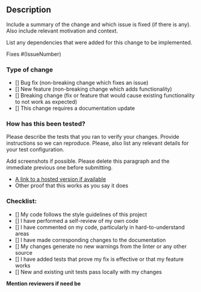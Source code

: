 ## Description

Include a summary of the change and which issue is fixed (if there is any).
Also include relevant motivation and context.

List any dependencies that were added for this change to be implemented.

Fixes #(IssueNumber)

### Type of change

- [] Bug fix (non-breaking change which fixes an issue)
- [] New feature (non-breaking change which adds functionality)
- [] Breaking change (fix or feature that would cause existing functionality to not work as expected)
- [] This change requires a documentation update

### How has this been tested?

Please describe the tests that you ran to verify your changes.
Provide instructions so we can reproduce.
Please, also list any relevant details for your test configuration.

Add screenshots if possible.
Please delete this paragraph and the immediate previous one before submitting.

- [A link to a hosted version if available]()
- Other proof that this works as you say it does

### Checklist:

- [] My code follows the style guidelines of this project
- [] I have performed a self-review of my own code
- [] I have commented on my code, particularly in hard-to-understand areas
- [] I have made corresponding changes to the documentation
- [] My changes generate no new warnings from the linter or any other source
- [] I have added tests that prove my fix is effective or that my feature works
- [] New and existing unit tests pass locally with my changes

**Mention reviewers if need be**
